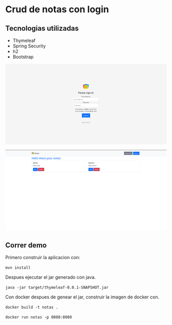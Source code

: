 # Crud de notas con login

## Tecnologias utilizadas
- Thymeleaf
- Spring Security
- h2
- Bootstrap 

![](docs/notas-thymeleaf.png)

![](docs/notas-thymeleaf-2.png)

## Correr demo

Primero construir la aplicacion con:

 `mvn install`

 Despues ejecutar el jar generado con java.

  `java -jar target/thymeleaf-0.0.1-SNAPSHOT.jar`

Con docker despues de genear el jar, construir la imagen de docker con.

`docker build -t notas .`

`docker run notas -p 8080:8080`

